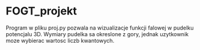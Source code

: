 # FOGT_projekt

Program w pliku proj.py pozwala na wizualizacje funkcji falowej w pudelku potencjalu 3D. 
Wymiary pudelka sa okreslone z gory, jednak uzytkownik moze wybierac wartosc liczb kwantowych.